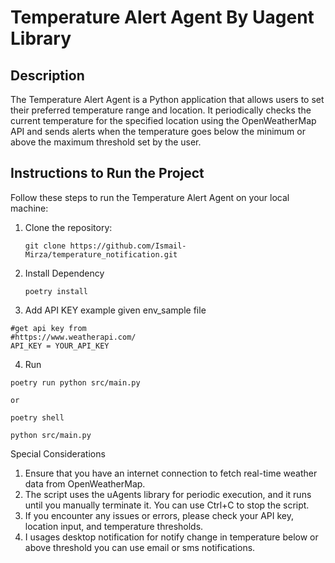 # Temperature Alert Agent By Uagent Library 

## Description

The Temperature Alert Agent is a Python application that allows users to set their preferred temperature range and location. It periodically checks the current temperature for the specified location using the OpenWeatherMap API and sends alerts when the temperature goes below the minimum or above the maximum threshold set by the user.

## Instructions to Run the Project

Follow these steps to run the Temperature Alert Agent on your local machine:

1. Clone the repository:
   ```shell
   git clone https://github.com/Ismail-Mirza/temperature_notification.git
2. Install Dependency
   ```shell 
   poetry install
3. Add API KEY example given env_sample file
  ```shell
  #get api key from 
  #https://www.weatherapi.com/
  API_KEY = YOUR_API_KEY
```
4. Run 
  ```shell
  poetry run python src/main.py
  
  or

  poetry shell

  python src/main.py
  ```


Special Considerations
1. Ensure that you have an internet connection to fetch real-time weather data from OpenWeatherMap.
2. The script uses the uAgents library for periodic execution, and it runs until you manually terminate it. You can use Ctrl+C to stop the script.
3. If you encounter any issues or errors, please check your API key, location input, and temperature thresholds.
4. I usages desktop notification for notify change in temperature below or above threshold you can use email or sms notifications.
